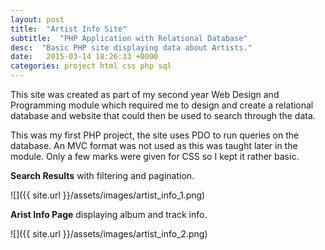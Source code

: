```yaml
---
layout: post
title:  "Artist Info Site"
subtitle:  "PHP Application with Relational Database"
desc:  "Basic PHP site displaying data about Artists."
date:   2015-03-14 18:26:33 +0000
categories: project html css php sql
---
```

This site was created as part of my second year Web Design and Programming module which required me to design and create a relational database and website that could then be used to search through the data.

This was my first PHP project, the site uses PDO to run queries on the database. An MVC format was not used as this was taught later in the module. Only a few marks were given for CSS so I kept it rather basic.

**Search Results** with filtering and pagination.

![]({{ site.url }}/assets/images/artist_info_1.png)

**Arist Info Page** displaying album and track info.

![]({{ site.url }}/assets/images/artist_info_2.png)
